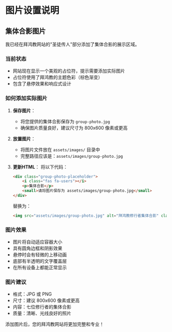 # 图片设置说明

## 集体合影图片

我已经在拜鸿教网站的"圣徒传人"部分添加了集体合影的展示区域。

### 当前状态
- 网站现在显示一个美观的占位符，提示需要添加实际图片
- 占位符使用了拜鸿教的主题色彩（棕色渐变）
- 包含了悬停效果和响应式设计

### 如何添加实际图片

1. **保存图片**：
   - 将您提供的集体合影保存为 `group-photo.jpg`
   - 确保图片质量良好，建议尺寸为 800x600 像素或更高

2. **放置图片**：
   - 将图片文件放在 `assets/images/` 目录中
   - 完整路径应该是：`assets/images/group-photo.jpg`

3. **更新HTML**：
   将以下代码：
   ```html
   <div class="group-photo-placeholder">
       <i class="fas fa-users"></i>
       <p>集体合影</p>
       <small>请将图片保存为 assets/images/group-photo.jpg</small>
   </div>
   ```
   
   替换为：
   ```html
   <img src="assets/images/group-photo.jpg" alt="拜鸿教修行者集体合影" class="group-photo-img">
   ```

### 图片效果
- 图片将自动适应容器大小
- 具有圆角边框和阴影效果
- 悬停时会有轻微的上移动画
- 底部有半透明的文字覆盖层
- 在所有设备上都能正常显示

### 图片建议
- 格式：JPG 或 PNG
- 尺寸：建议 800x600 像素或更高
- 内容：七位修行者的集体合影
- 质量：清晰、光线良好的照片

添加图片后，您的拜鸿教网站将更加完整和专业！
